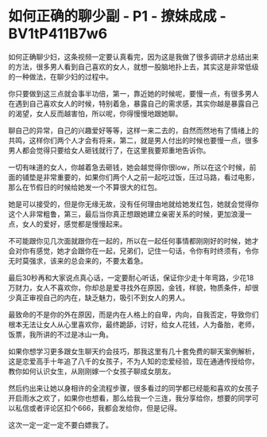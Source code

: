 # 如何正确的聊少副 - P1 - 撩妹成成 - BV1tP411B7w6

如何正确聊少妇，这条视频一定要认真看完，因为这是我做了很多调研才总结出来的方法，很多男人看到自己喜欢的女人，就想一股脑地扑上去，其实这是非常低级的一种做法，在聊少妇的过程中。

你只要做到这三点就会事半功倍，第一，靠近她的时候呢，要慢一点，有很多男人在遇到自己喜欢女人的时候，特别着急，暴露自己的需求感，其实你越是暴露自己的渴望，女人反而越害怕，所以呢，你得慢慢地跟她聊。

聊自己的异常，自己的兴趣爱好等等，这样一来二去的，自然而然地有了情绪上的共鸣，这样你们两个人才会有将来，第二，就是男人付出的时候也要慢一点，很多男人都会觉得只要给女人砸钱就行了，在这里我要郑重地告诉你。

一切有味道的女人，你越着急去砸钱，她会越觉得你很low，所以在这个时候，前面的铺垫是非常重要的，如果你们两个人之前一起吃过饭，压过马路，看过电影，那么在节假日的时候给她发一个不算很大的红包。

她是可以接受的，但是你无缘无故，没有任何理由地就给她发红包，她就会觉得你这个人非常粗鲁，第三，最后当你真正想跟她建立亲密关系的时候，更加浪漫一点，女人的爱好，感觉都是慢慢起来。

不可能跟你见几次面就跟你在一起的，所以在一起任何事情都刚刚好的时候，她才会对你有感觉，她才会跟你在一起，兄弟们，记住一句话，令你有时终须有，令你无时莫强求，该来的总会来的，不要太着急。

最后30秒再和大家说点真心话，一定要耐心听话，保证你少走十年弯路，少花18万财力，女人不喜欢你，你却总是爱寻找外在原因，金钱，样貌，物质条件，却很少真正审视自己的内在，缺乏魅力，吸引不到女人的男人。

最致命的不是你的外在原因，而是内在人格上的自卑，内向，自我否定，导致你们根本无法让女人从心里喜欢你，最终跪舔，讨好，给女人花钱，人为备胎，老师，饭票，我所讲的不过是冰山一角。

如果你想学习更多跟女生聊天约会技巧，那我这里有几十套免费的聊天案例解析，这是恋爱高手十年追了八千的女孩子，不为人知的恋爱经验，现在通通传授给你，教你如何认识女生，从刚刚嫁一个女孩子聊成女朋友。

然后约出来让她以身相许的全流程步骤，很多看过的同学都已经能和喜欢的女孩子开启雨水之欢了，如果你也想看，那么给我一个三连，我分享给你，想要的同学可以私信或者评论区扣个666，我都会发给你，但是记得。

这次一定一定一定不要白嫖我了。